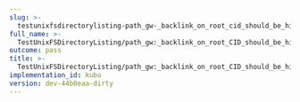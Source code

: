 ```yaml
---
slug: >-
  testunixfsdirectorylisting-path_gw-_backlink_on_root_cid_should_be_hidden_(todo-_cleanup_kubo-specifics)
full_name: >-
  TestUnixFSDirectoryListing/path_gw:_backlink_on_root_CID_should_be_hidden_(TODO:_cleanup_Kubo-specifics)
outcome: pass
title: >-
  TestUnixFSDirectoryListing/path_gw:_backlink_on_root_CID_should_be_hidden_(TODO:_cleanup_Kubo-specifics)
implementation_id: kubo
version: dev-44b0eaa-dirty
---
```


